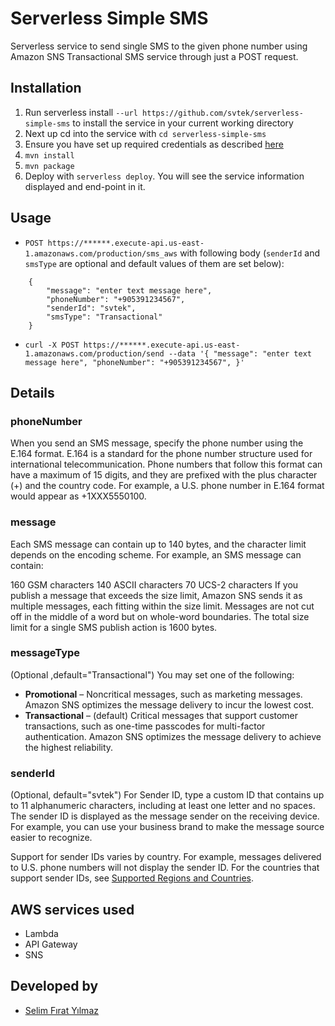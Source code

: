 # Serverless Simple SMS

Serverless service to send single SMS to the given phone number using Amazon SNS Transactional SMS service through just a POST request. 

## Installation

1. Run serverless install `--url https://github.com/svtek/serverless-simple-sms` to install the service in your current working directory
2. Next up cd into the service with `cd serverless-simple-sms`
3. Ensure you have set up required credentials as described [here](https://github.com/serverless/serverless/blob/master/docs/providers/aws/guide/credentials.md)
4. `mvn install`
5. `mvn package`
6. Deploy with `serverless deploy`. You will see the service information displayed and end-point in it.

## Usage

* `POST https://******.execute-api.us-east-1.amazonaws.com/production/sms_aws` with following body (`senderId` and `smsType` are optional and default values of them are set below):
```
    {
    	"message": "enter text message here",
    	"phoneNumber": "+905391234567",
    	"senderId": "svtek",
    	"smsType": "Transactional"
    }
```
* `curl -X POST https://******.execute-api.us-east-1.amazonaws.com/production/send --data '{ "message": "enter text message here", "phoneNumber": "+905391234567", }'`

## Details 

### phoneNumber
When you send an SMS message, specify the phone number using the E.164 format. E.164 is a standard for the phone number structure used for international telecommunication. Phone numbers that follow this format can have a maximum of 15 digits, and they are prefixed with the plus character (+) and the country code. For example, a U.S. phone number in E.164 format would appear as +1XXX5550100.

### message
Each SMS message can contain up to 140 bytes, and the character limit depends on the encoding scheme. For example, an SMS message can contain:

160 GSM characters
140 ASCII characters
70 UCS-2 characters
If you publish a message that exceeds the size limit, Amazon SNS sends it as multiple messages, each fitting within the size limit. Messages are not cut off in the middle of a word but on whole-word boundaries. The total size limit for a single SMS publish action is 1600 bytes.

### messageType
(Optional ,default="Transactional") You may set one of the following:
* __Promotional__ – Noncritical messages, such as marketing messages. Amazon SNS optimizes the message delivery to incur the lowest cost.
* __Transactional__ – (default) Critical messages that support customer transactions, such as one-time passcodes for multi-factor authentication. Amazon SNS optimizes the message delivery to achieve the highest reliability.

### senderId
(Optional, default="svtek") For Sender ID, type a custom ID that contains up to 11 alphanumeric characters, including at least one letter and no spaces. The sender ID is displayed as the message sender on the receiving device. For example, you can use your business brand to make the message source easier to recognize.

Support for sender IDs varies by country. For example, messages delivered to U.S. phone numbers will not display the sender ID. For the countries that support sender IDs, see [Supported Regions and Countries](http://docs.aws.amazon.com/sns/latest/dg/sms_supported-countries.html).


## AWS services used

* Lambda
* API Gateway
* SNS 

## Developed by

* [Selim Fırat Yılmaz](https://github.com/mrsfy)
